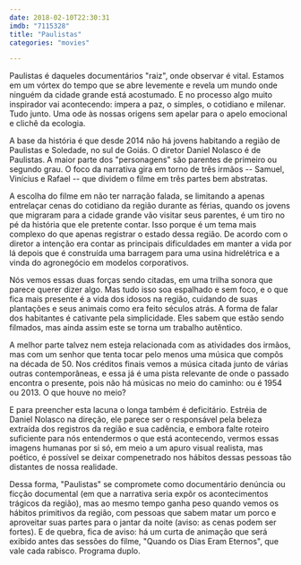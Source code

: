 ```yaml
---
date: 2018-02-10T22:30:31
imdb: "7115328"
title: "Paulistas"
categories: "movies"

---
```

Paulistas é daqueles documentários "raiz", onde observar é vital. Estamos em um vórtex do tempo que se abre levemente e revela um mundo onde ninguém da cidade grande está acostumado. E no processo algo muito inspirador vai acontecendo: impera a paz, o simples, o cotidiano e milenar. Tudo junto. Uma ode às nossas origens sem apelar para o apelo emocional e clichê da ecologia.

A base da história é que desde 2014 não há jovens habitando a região de Paulistas e Soledade, no sul de Goiás. O diretor Daniel Nolasco é de Paulistas. A maior parte dos "personagens" são parentes de primeiro ou segundo grau. O foco da narrativa gira em torno de três irmãos -- Samuel, Vinícius e Rafael -- que dividem o filme em três partes bem abstratas.

A escolha do filme em não ter narração falada, se limitando a apenas entrelaçar cenas do cotidiano da região durante as férias, quando os jovens que migraram para a cidade grande vão visitar seus parentes, é um tiro no pé da história que ele pretente contar. Isso porque é um tema mais complexo do que apenas registrar o estado dessa região. De acordo com o diretor a intenção era contar as principais dificuldades em manter a vida por lá depois que é construída uma barragem para uma usina hidrelétrica e a vinda do agronegócio em modelos corporativos.

Nós vemos essas duas forças sendo citadas, em uma trilha sonora que parece querer dizer algo. Mas tudo isso soa espalhado e sem foco, e o que fica mais presente é a vida dos idosos na região, cuidando de suas plantações e seus animais como era feito séculos atrás. A forma de falar dos habitantes é cativante pela simplicidade. Eles sabem que estão sendo filmados, mas ainda assim este se torna um trabalho autêntico.

A melhor parte talvez nem esteja relacionada com as atividades dos irmãos, mas com um senhor que tenta tocar pelo menos uma música que compõs na década de 50. Nos créditos finais vemos a música citada junto de várias outras contemporâneas, e essa já é uma pista relevante de onde o passado encontra o presente, pois não há músicas no meio do caminho: ou é 1954 ou 2013. O que houve no meio?

E para preencher esta lacuna o longa também é deficitário. Estréia de Daniel Nolasco na direção, ele parece ser o responsável pela beleza extraída dos registros da região e sua cadência, e embora falte roteiro suficiente para nós entendermos o que está acontecendo, vermos essas imagens humanas por si só, em meio a um apuro visual realista, mas poético, é possível se deixar compenetrado nos hábitos dessas pessoas tão distantes de nossa realidade.

Dessa forma, "Paulistas" se compromete como documentário denúncia ou ficção documental (em que a narrativa seria expõr os acontecimentos trágicos da região), mas ao mesmo tempo ganha peso quando vemos os hábitos primitivos da região, com pessoas que sabem matar um porco e aproveitar suas partes para o jantar da noite (aviso: as cenas podem ser fortes). E de quebra, fica de aviso: há um curta de animação que será exibido antes das sessões do filme, "Quando os Dias Eram Eternos", que vale cada rabisco. Programa duplo.
